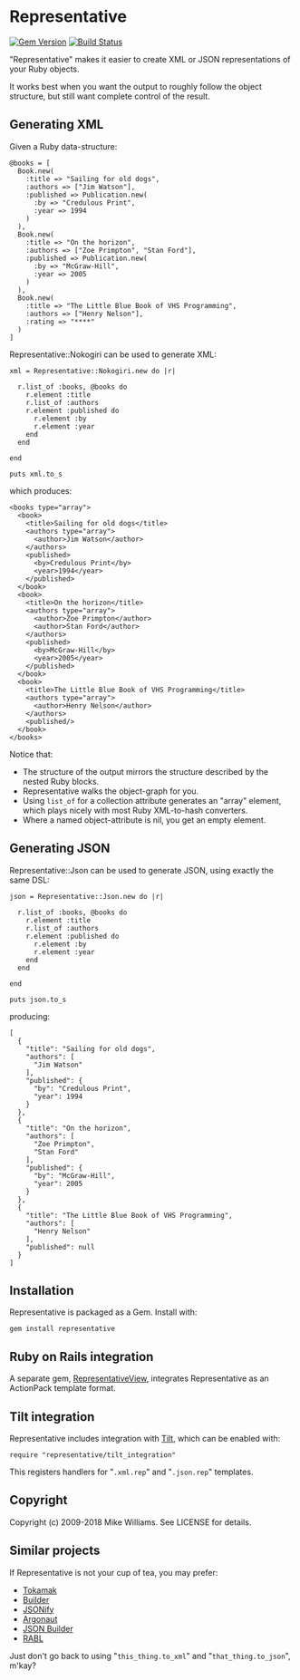 Representative
==============

[![Gem Version](https://badge.fury.io/rb/representative.png)](http://badge.fury.io/rb/representative)
[![Build Status](https://travis-ci.org/mdub/representative.svg?branch=master)](https://travis-ci.org/mdub/representative)

"Representative" makes it easier to create XML or JSON representations of your Ruby objects.

It works best when you want the output to roughly follow the object structure, but still want complete control of the result.

Generating XML
--------------

Given a Ruby data-structure:

    @books = [
      Book.new(
        :title => "Sailing for old dogs",
        :authors => ["Jim Watson"],
        :published => Publication.new(
          :by => "Credulous Print",
          :year => 1994
        )
      ),
      Book.new(
        :title => "On the horizon",
        :authors => ["Zoe Primpton", "Stan Ford"],
        :published => Publication.new(
          :by => "McGraw-Hill",
          :year => 2005
        )
      ),
      Book.new(
        :title => "The Little Blue Book of VHS Programming",
        :authors => ["Henry Nelson"],
        :rating => "****"
      )
    ]

Representative::Nokogiri can be used to generate XML:

    xml = Representative::Nokogiri.new do |r|

      r.list_of :books, @books do
        r.element :title
        r.list_of :authors
        r.element :published do
          r.element :by
          r.element :year
        end
      end

    end

    puts xml.to_s

which produces:

    <books type="array">
      <book>
        <title>Sailing for old dogs</title>
        <authors type="array">
          <author>Jim Watson</author>
        </authors>
        <published>
          <by>Credulous Print</by>
          <year>1994</year>
        </published>
      </book>
      <book>
        <title>On the horizon</title>
        <authors type="array">
          <author>Zoe Primpton</author>
          <author>Stan Ford</author>
        </authors>
        <published>
          <by>McGraw-Hill</by>
          <year>2005</year>
        </published>
      </book>
      <book>
        <title>The Little Blue Book of VHS Programming</title>
        <authors type="array">
          <author>Henry Nelson</author>
        </authors>
        <published/>
      </book>
    </books>

Notice that:

- The structure of the output mirrors the structure described by the nested Ruby blocks.
- Representative walks the object-graph for you.
- Using `list_of` for a collection attribute generates an "array" element, which plays nicely
  with most Ruby XML-to-hash converters.
- Where a named object-attribute is nil, you get an empty element.

Generating JSON
---------------

Representative::Json can be used to generate JSON, using exactly the same DSL:

    json = Representative::Json.new do |r|

      r.list_of :books, @books do
        r.element :title
        r.list_of :authors
        r.element :published do
          r.element :by
          r.element :year
        end
      end

    end

    puts json.to_s

producing:

    [
      {
        "title": "Sailing for old dogs",
        "authors": [
          "Jim Watson"
        ],
        "published": {
          "by": "Credulous Print",
          "year": 1994
        }
      },
      {
        "title": "On the horizon",
        "authors": [
          "Zoe Primpton",
          "Stan Ford"
        ],
        "published": {
          "by": "McGraw-Hill",
          "year": 2005
        }
      },
      {
        "title": "The Little Blue Book of VHS Programming",
        "authors": [
          "Henry Nelson"
        ],
        "published": null
      }
    ]

Installation
------------

Representative is packaged as a Gem.  Install with:

    gem install representative

Ruby on Rails integration
-------------------------

A separate gem, [RepresentativeView](https://github.com/mdub/representative_view), integrates Representative as an ActionPack template format.

Tilt integration
----------------

Representative includes integration with [Tilt](https://github.com/rtomayko/tilt), which can be enabled with:

    require "representative/tilt_integration"

This registers handlers for "`.xml.rep`" and "`.json.rep`" templates.

Copyright
---------

Copyright (c) 2009-2018 Mike Williams. See LICENSE for details.

Similar projects
----------------

If Representative is not your cup of tea, you may prefer:

* [Tokamak](https://github.com/abril/tokamak)
* [Builder](http://rubygems.org/gems/builder)
* [JSONify](https://github.com/bsiggelkow/jsonify)
* [Argonaut](https://github.com/jbr/argonaut)
* [JSON Builder](https://github.com/dewski/json_builder)
* [RABL](https://github.com/nesquena/rabl)

Just don't go back to using "`this_thing.to_xml`" and "`that_thing.to_json`", m'kay?
